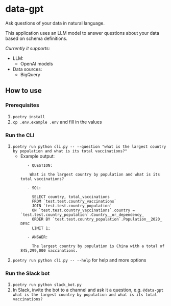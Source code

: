 # data-gpt

Ask questions of your data in natural language.

This application uses an LLM model to
answer questions about your data based on schema definitions.

*Currently it supports:*
 - LLM: 
   - OpenAI models
 - Data sources:
   - BigQuery 

## How to use

### Prerequisites

1. `poetry install`
2. `cp .env.example .env` and fill in the values

### Run the CLI

1. `poetry run python cli.py -- --question "what is the largest country by population and what is its total vaccinations?"` 
   - Example output:
      ```
         - QUESTION:

          What is the largest country by population and what is its total vaccinations?

         - SQL:

           SELECT country, total_vaccinations
           FROM `test.test.country_vaccinations`
           JOIN `test.test.country_population`
           ON `test.test.country_vaccinations`.country = `test.test.country_population`.Country__or_dependency_
           ORDER BY `test.test.country_population`.Population__2020_ DESC
           LIMIT 1;

         - ANSWER:

           The largest country by population is China with a total of 845,299,000 vaccinations.

2. `poetry run python cli.py -- --help` for help and more options

### Run the Slack bot

1. `poetry run python slack_bot.py`
2. In Slack, invite the bot to a channel and ask it a question, e.g. `@data-gpt what is the largest country by population and what is its total vaccinations?`